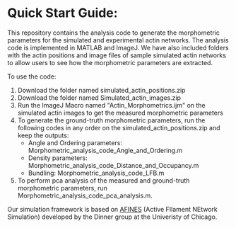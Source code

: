 # Quick Start Guide:

This repository contains the analysis code to generate the morphometric parameters for the simulated and experimental actin networks. The analysis code is implemented in MATLAB and ImageJ.
We have also included folders with the actin positions and image files of sample simulated actin networks to allow users to see how the morphometric parameters are extracted.

To use the code:
1. Download the folder named simulated_actin_positions.zip
2. Download the folder named Simulated_actin_images.zip
3. Run the ImageJ Macro named "Actin_Morphometrics.ijm" on the simulated actin images to get the measured morphometric parameters
4. To generate the ground-truth morphometric parameters, run the following codes in any order on the simulated_actin_positions.zip and keep the outputs:
	- Angle and Ordering parameters: Morphometric_analysis_code_Angle_and_Ordering.m
	* Density parameters: Morphometric_analysis_code_Distance_and_Occupancy.m
	+ Bundling: Morphometric_analysis_code_LFB.m
5. To perform pca analysis of the measured and ground-truth morphometric parameters, run Morphometric_analysis_code_pca_analysis.m.


Our simulation framework is based on [AFINES](https://github.com/Simfreed/AFINES.git) (Active FIlament NEtwork Simulation) developed by the Dinner group at the Univeristy of Chicago. 
